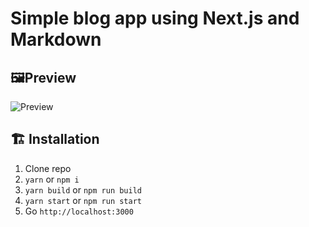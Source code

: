 # Simple blog app using Next.js and Markdown

## 🖼Preview

![Preview](https://cdn.discordapp.com/attachments/797797010689753120/840243140871192576/preview.png "Preview")
## 🏗 Installation

1. Clone repo
2. `yarn` or `npm i`
3. `yarn build` or `npm run build`
4. `yarn start` or `npm run start`
5. Go  `http://localhost:3000`
